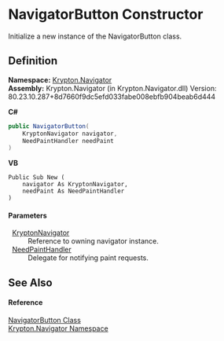 # NavigatorButton Constructor


Initialize a new instance of the NavigatorButton class.



## Definition
**Namespace:** <a href="a21ac074-d119-3dc6-bd1c-d3a12c0128bc.md">Krypton.Navigator</a>  
**Assembly:** Krypton.Navigator (in Krypton.Navigator.dll) Version: 80.23.10.287+8d7660f9dc5efd033fabe008ebfb904beab6d444

**C#**
``` C#
public NavigatorButton(
	KryptonNavigator navigator,
	NeedPaintHandler needPaint
)
```
**VB**
``` VB
Public Sub New ( 
	navigator As KryptonNavigator,
	needPaint As NeedPaintHandler
)
```



#### Parameters
<dl><dt>  <a href="5b32a15b-85d7-1db8-3c10-e43632f905eb.md">KryptonNavigator</a></dt><dd>Reference to owning navigator instance.</dd><dt>  <a href="33f685bd-f838-7c82-3e84-2827dccd141e.md">NeedPaintHandler</a></dt><dd>Delegate for notifying paint requests.</dd></dl>

## See Also


#### Reference
<a href="b5789161-5ec6-c628-89dc-1f832a858116.md">NavigatorButton Class</a>  
<a href="a21ac074-d119-3dc6-bd1c-d3a12c0128bc.md">Krypton.Navigator Namespace</a>  

